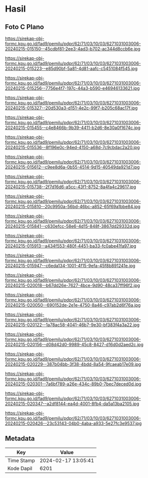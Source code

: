 # Hasil

## Foto C Plano

https://sirekap-obj-formc.kpu.go.id/fad9/pemilu/pdpr/62/71/03/10/03/6271031003006-20240215-015150--45cdbf81-2ee3-4ad3-b702-ac344d8ccb6e.jpg

https://sirekap-obj-formc.kpu.go.id/fad9/pemilu/pdpr/62/71/03/10/03/6271031003006-20240215-015223--e85d90bf-5a81-4d81-aafc-c5451084f545.jpg

https://sirekap-obj-formc.kpu.go.id/fad9/pemilu/pdpr/62/71/03/10/03/6271031003006-20240215-015256--7756e4f7-197c-44a3-b590-e46946133621.jpg

https://sirekap-obj-formc.kpu.go.id/fad9/pemilu/pdpr/62/71/03/10/03/6271031003006-20240215-015327--20d530a3-d151-4e2c-99f7-b205c68ac17f.jpg

https://sirekap-obj-formc.kpu.go.id/fad9/pemilu/pdpr/62/71/03/10/03/6271031003006-20240215-015455--c4e8466b-9b39-4411-b2d6-8e30a0f1674c.jpg

https://sirekap-obj-formc.kpu.go.id/fad9/pemilu/pdpr/62/71/03/10/03/6271031003006-20240215-015536--8f196e0c-94ed-4150-a68d-7c9cbdac2a20.jpg

https://sirekap-obj-formc.kpu.go.id/fad9/pemilu/pdpr/62/71/03/10/03/6271031003006-20240215-015612--c9ee8d6a-0b55-4514-9d15-40549da921d7.jpg

https://sirekap-obj-formc.kpu.go.id/fad9/pemilu/pdpr/62/71/03/10/03/6271031003006-20240215-015738--2f7d16d6-a5cc-43f1-8752-8a4fa4c29617.jpg

https://sirekap-obj-formc.kpu.go.id/fad9/pemilu/pdpr/62/71/03/10/03/6271031003006-20240215-015810--20c9950a-56bd-46bc-a852-65f69a1bbe84.jpg

https://sirekap-obj-formc.kpu.go.id/fad9/pemilu/pdpr/62/71/03/10/03/6271031003006-20240215-015841--c630efcc-58e6-4d15-848f-3867dd29332d.jpg

https://sirekap-obj-formc.kpu.go.id/fad9/pemilu/pdpr/62/71/03/10/03/6271031003006-20240215-015913--a434f553-480f-4451-ba33-fc0abe41fa97.jpg

https://sirekap-obj-formc.kpu.go.id/fad9/pemilu/pdpr/62/71/03/10/03/6271031003006-20240215-015947--c6eda134-1001-4f15-9efa-45f8b891241e.jpg

https://sirekap-obj-formc.kpu.go.id/fad9/pemilu/pdpr/62/71/03/10/03/6271031003006-20240215-020018--b67dd26e-7627-4bce-9d90-48ca37ff96f2.jpg

https://sirekap-obj-formc.kpu.go.id/fad9/pemilu/pdpr/62/71/03/10/03/6271031003006-20240215-020050--690152de-2e1e-4750-8a46-c97ab2d6f76a.jpg

https://sirekap-obj-formc.kpu.go.id/fad9/pemilu/pdpr/62/71/03/10/03/6271031003006-20240215-020122--1a78ac58-4041-46b7-9e30-bf383f4a3a22.jpg

https://sirekap-obj-formc.kpu.go.id/fad9/pemilu/pdpr/62/71/03/10/03/6271031003006-20240215-020156--d08d42d0-9989-45c8-8427-d16d0d2aed2c.jpg

https://sirekap-obj-formc.kpu.go.id/fad9/pemilu/pdpr/62/71/03/10/03/6271031003006-20240215-020229--387b04bb-3f38-4bdd-8a54-9fcaeab17e09.jpg

https://sirekap-obj-formc.kpu.go.id/fad9/pemilu/pdpr/62/71/03/10/03/6271031003006-20240215-020301--7a6bf789-a26e-434c-89b0-7bec7deced0d.jpg

https://sirekap-obj-formc.kpu.go.id/fad9/pemilu/pdpr/62/71/03/10/03/6271031003006-20240215-020347--a2df8144-ea4d-4001-8fb4-da5a13ba2105.jpg

https://sirekap-obj-formc.kpu.go.id/fad9/pemilu/pdpr/62/71/03/10/03/6271031003006-20240215-020426--23c53143-04b0-4aba-a933-5e27fc3e9537.jpg


## Metadata

| Key        | Value               |
| ---------- | ------------------- |
| Time Stamp | 2024-02-17 13:05:41 |
| Kode Dapil | 6201                |



